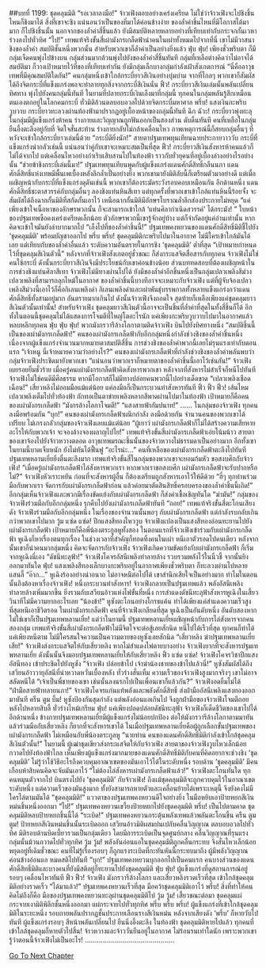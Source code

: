 ##บทที่ 1199: ชุดคลุมมิติ
“รอเวลาลงมือ!”
จ้าวเฟิงตอบอย่างเคร่งเครียด
ไม่ใช่ว่าจ้าวเฟิงจะไปชิงชิ้นไหนก็ชิงมาได้ สิ่งที่เขาจะชิง แน่นอนว่าเป็นของที่มาได้ค่อนข้างง่าย
ของล้ำค่าชิ้นไหนที่มีโอกาสได้มามาก ก็ไปชิงชิ้นนั้น
นอกจากของล้ำค่าสี่ชิ้นแล้ว ยังมีสมบัติหลายหลายอย่างที่เทียบเท่ากับกระจกกั้นเวหาร่วงลงไปทั่วทิศ
“ไป!”
เทพแท้จริงขั้นสี่เผ่ามังกรเกล็ดฟ้านำคนในเผ่าทั้งหมดไปจากที่นี่
เขาไม่มีวาสนาชิงของล้ำค่า สมบัติชั้นหนึ่งพวกนั้น สำหรับพวกเขาก็ล้ำค่าเป็นอย่างยิ่งแล้ว
ฟุ่บ ฟุ่บ!
เพียงชั่วพริบตา ก็มีกลุ่มเจ็ดคนพุ่งไปข้างบน
กลุ่มส่วนมากล้วนพุ่งไปยังของล้ำค่าสี่ชิ้นทันที กลุ่มที่เหลือต่างคิดว่าไม่อาจได้สมบัติมา ก็วางเป้าหมายไว้ที่ของที่เทียบเท่ากัน
ยังมีกลุ่มเล็กบางกลุ่มกำลังเฝ้าสังเกตการณ์
“นี่คืออาวุธเทพที่มีคุณสมบัติใดกัน!”
คนกลุ่มหนึ่งเข้าใกล้กระบี่ยาวสีเงินอย่างบุ่มบ่าม
จากที่ไกลๆ พวกเขาก็สัมผัสได้ถึงจิตกระบี่ที่แข็งแกร่งพอจะทำลายทุกสิ่งจากกระบี่สีเงินนั่น
ฟิ้ว!
กระบี่ยาวสีเงินเล่มนั้นพลันเปลี่ยนทิศทาง พุ่งไปยังคนกลุ่มนี้ทันที
ในยามที่ปลายกระบี่เงินเล็งมาที่กลุ่มนี้ ทุกคนในกลุ่มพลันรู้สึกเหมือนตนเองตกอยู่ในโลกคมกระบี่ ทั่วมิติล้วนตลบอบอวลไปด้วยจิตกระบี่มหาศาล
พรึ่บ!
แสงเงินกะพริบวูบวาบ กระบี่ยาวทะลวงผ่านท้องฟ้ามาปรากฏอยู่เบื้องหน้าของกลุ่มนี้ทันที
ฉึก ฉัวะ!
กระบี่ยาวพุ่งทะลุ ในกลุ่มมีผู้แข็งแกร่งห้าคน ร่างกายและวิญญาณถูกฟันออกเป็นสองส่วน ดับดิ้นทันที
คนที่เหลือในกลุ่มยืนอึ้งตะลึงอยู่กับที่ จิตใจสั่นสะท้าน ร่างกายกลับไม่กล้าเคลื่อนไหว
ภาพเหตุการณ์นี้ก็สยบกลุ่มอื่นๆ ที่หวังจะเข้าใกล้กระบี่ยาวเล่มนี้ด้วย
“กระบี่ดียิ่งนัก!”
สายตาปฐมเทพทุนเทียนฉายประกายวาววับ
กระบี่ที่แข็งแกร่งน่ากลัวเช่นนี้ แน่นอนว่าคู่กับเขาจะเหมาะสมเป็นที่สุด
ฟิ้ว!
กระบี่ยาวสีเงินสังหารห้าคนแล้วก็ไม่ได้จากไป แต่เคลื่อนไหวอย่างกำเริบเสิบสานไปในท้องฟ้า ราวกับยั่วยุคนที่อยู่เบื้องล่างอย่างไรอย่างนั้น
“ช่วยข้าชิงกระบี่เล่มนี้มา!”
ปฐมเทพทุนเทียนพูดกับผู้แข็งแกร่งแดนศักดิ์สิทธิ์กลืนนภา
แดนศักดิ์สิทธิ์แห่งเทพมีพื้นเพเบื้องหลังลึกล้ำเป็นอย่างยิ่ง พวกเขามายังมิติลับนี้ก็เตรียมตัวมาอย่างดี แต่เมื่อเผชิญหน้ากับกระบี่ที่แข็งแกร่งดุดันเช่นนี้ พวกเขาก็ต้องระมัดระวังรอบคอบเหมือนกัน
อีกด้านหนึ่ง แดนศักดิ์สิทธิ์ชะตาสวรรค์กับกลุ่มอื่นๆ ลองชิงแท่นหินสีเทา
แต่ทุกครั้งที่พวกเขาเข้าใกล้แท่นหินนี้ร้อยจั้ง จะสัมผัสได้ถึงฉากกั้นมิติที่สกัดกั้นเอาไว้ เหนือฉากกั้นมิติมีอักษรโบราณล้ำลึกส่องประกายไม่หยุด
“แค่เพียงเข้าใจเนื้อหาของอักษรพวกนั้น ก็จะสามารถเข้าใกล้ ‘แท่นศิลากำเนิดสวรรค์’ ได้กระมัง! ”
ใบหน้าของปฐมเทพซือคงเคร่งเครียดเล็กน้อย
ตัวอักษรพวกนี้เขารู้จักอยู่บ้าง แต่ก็จำกัดอยู่แค่อ่านเท่านั้น หากคิดจะเข้าใจมันยังลำบากมากไป
“เล็งไปที่ของล้ำค่าชิ้นนี้!”
ปฐมเทพคงหยวนของแดนศักดิ์สิทธิ์มิติชี้ไปยัง ‘ชุดคลุมมิติ’ พร้อมบัญชาออกไป
พรึ่บ พรึ่บ!
ชุดคลุมมิติกะพริบไปมาในอากาศ ไม่มีใครเข้าใกล้มันได้เลย
แต่เทียบกับของล้ำค่าอื่นแล้ว ระดับความอันตรายในการชิง ‘ชุดคลุมมิติ’ ต่ำที่สุด
“เป้าหมายกำหนดไว้ที่ชุดคลุมสีเงินตัวนี้”
หลังจากที่จ้าวเฟิงสังเกตอยู่ชั่วขณะ ก็ส่งกระแสจิตสื่อสารกับทุกคน
จ้าวเฟิงไม่ใช่คนใช้กระบี่ ดังนั้นกระบี่ยาวสีเงินจึงมีประโยชน์กับเขาค่อนข้างน้อย ส่วนบททดสอบที่ต้องเผชิญหน้าในการช่วงชิงแท่นศิลาสีเทา จ้าวเฟิงไม่มีทางผ่านไปได้
ยังมีของล้ำค่าอีกชิ้นหนึ่งเป็นกลุ่มเปลวเพลิงสีม่วง เปลวเพลิงที่สามารถลุกไหม้ในอากาศ ของล้ำค่าชิ้นนี้บางทีอาจจะเหมาะกับจ้าวเฟิง แต่ที่ผู้จับจ้องเปลวเพลิงสีม่วงนี้เอาไว้ก็คือกิเลนเพลิงดำ
กิเลนเพลิงดำและเผ่าพันธุ์บรรพกาลทั้งหลายแข็งแกร่งกว่าแดนศักดิ์สิทธิ์ทั้งสามอยู่มาก อันตรายมากเกินไป ดังนั้นจ้าวเฟิงจึงถอดใจ
สุดท้ายก็เหลือเพียงแค่ชุดคลุมยาวสีเงินตัวนั้นเท่านั้น!
สำหรับจ้าวเฟิง ชุดคลุมยาวสีเงินตัวนี้อาจจะเป็นชิ้นที่ล้ำค่าที่สุดในทั้งสี่ชิ้นก็ได้ อีกทั้งในตอนนี้ชุดคลุมไม่ได้แสดงการโจมตีที่ใหญ่โตอะไรนัก แค่เพียงกะพริบวูบวาบไปมาในอากาศแล้วหลบหลีกทุกคน
ฟุ่บ ฟุ่บ ฟุ่บ!
พวกมังกรวารีล้างโลกาตามติดจ้าวเฟิง บินไปยังทิศทางหนึ่ง
“สมบัติชิ้นนี้เป็นของเผ่ามังกรเกล็ดฟ้า!”
คนของเผ่ามังกรเกล็ดฟ้ากับอีกกลุ่มหนึ่งกำลังช่วงชิงของล้ำค่าชิ้นหนึ่ง
เนื่องจากผู้แข็งแกร่งจำนวนมากหมายตาสมบัติสี่ชิ้น การช่วงชิงของล้ำค่าพวกนี้เลยไม่รุนแรงเท่ากับตอนแรก
“เจ้าหนู นี่เจ้าหมายความว่าอย่างไร?”
คนของเผ่ามังกรเกล็ดฟ้าที่กำลังช่วงชิงของล้ำค่าพลันพบว่ากลุ่มจ้าวเฟิงประชิดมายังพวกเขา
“แน่นอนว่าพวกเราก็หมายตาของล้ำค่าชิ้นนี้เอาไว้เช่นกัน!”
จ้าวเฟิงเผยรอยยิ้มชั่วร้าย
เมื่อครู่คนเผ่ามังกรเกล็ดฟ้าคิดสังหารพวกเขา หลังจากที่สังหารไม่สำเร็จก็หนีไปทันที จ้าวเฟิงไม่ใช่คนดีมีศีลธรรม หากมีโอกาสก็ไม่มีทางปล่อยคนพวกนี้ไปอย่างเด็ดขาด
“เปลวเพลิงเชือดเฉือน!”
เสี่ยวหลิงไม่ออมมือแม้แต่น้อย แค่ลงมือก็เป็นกระบวนท่าสังหารทันที
ฟิ้ว ฟิ้ว ฟิ้ว!
เส้นไหมเปลวเพลิงเต็มไปทั่วท้องฟ้า ถักทอเป็นตาข่ายเพลิงหลากสีพาดผ่านไปมาในท้องฟ้า เป้าหมายก็คือคนของเผ่ามังกรเกล็ดฟ้า
“มังกรล้างโลกาโจมตี!”
“แสงสายฟ้ากัมปนาท!”
……
ในกลุ่มของจ้าวเฟิง ทุกคนลงมือพร้อมกัน
“บุก!”
คนของเผ่ามังกรเกล็ดฟ้าผนึกกำลัง ลงมือด้วยกัน
จำนวนคนของพวกเขาได้เปรียบ ไม่เกรงกลัวกลุ่มของจ้าวเฟิงเลยแม้แต่น้อย
“ผู้เยาว์ เผ่ามังกรเกล็ดฟ้าก็ไม่ได้สร้างความเสียหายอะไรให้กับพวกเจ้า จะจองล้างจองผลาญไปไย!”
เทพแท้จริงขั้นสี่เผ่ามังกรเกล็ดฟ้าเอ่ยโน้มน้าว
สายตาของเขาจ้องไปยังจ้าวหวางตลอด อาวุธเทพมรณะชิ้นนั้นของจ้าวหวางไม่ธรรมดาเป็นอย่างมาก อีกทั้งเขาในยามนี้บาดเจ็บหนัก ยังไม่ทันได้ฟื้นฟู
“อะไรน่ะ…”
คนที่เหลือของเผ่ามังกรเกล็ดฟ้าตะลึงไปทันที ปฐมเทพหลานเยี่ยยิ่งตื่นตะลึงมาก
เทพแท้จริงขั้นสี่ในกลุ่มของพวกเขาจะยอมก้มหัว ขอสงบศึกกับจ้าวเฟิง!
“เมื่อครู่เผ่ามังกรเกล็ดฟ้าไล่สังหารพวกเรา หากพวกเราขอสงบศึก เผ่ามังกรเกล็ดฟ้าจะรับปากหรือไม่?”
จ้าวเฟิงหัวเราะหยัน
ก่อนที่จะสังหารผู้อื่น ก็ต้องเตรียมถูกสังหารเอาไว้ให้ดีด้วย
“ฮี่ๆ ทุกท่านร่วมมือกับพวกเรา จัดการกับเผ่ามังกรเกล็ดฟ้าก่อน แล้วค่อยมาตัดสินสิทธิ์ครอบครองของล้ำค่าชิ้นนี้เถิด!”
อีกกลุ่มเห็นจ้าวเฟิงและพวกมีเรื่องขัดเเย้งกับเผ่ามังกรเกล็ดฟ้า ก็ส่งคำเชื้อเชิญทันใด
“ฆ่ามัน!”
กลุ่มของจ้าวเฟิงร่วมมือกับอีกกลุ่มหนึ่ง รุกคืบไปยังเผ่ามังกรเกล็ดฟ้าทันที
“ถอย!”
เทพแท้จริงขั้นสี่ตะโกนเสียงดัง
จ้าวเฟิงร่วมมือกับอีกกลุ่มหนึ่ง ในเรื่องของจำนวนนั้นพอๆ กับเผ่ามังกรเกล็ดฟ้า แต่กำลังรบกลับเกินกว่าพวกเขาไปมาก
วู้ม แซ่ด แซ่ด!
ปีกแสงสีทองไหววูบ จ้าวเฟิงแปลงเป็นแสงสีทองอ่อนทะยานไปยังเผ่ามังกรเกล็ดฟ้า เป้าหมายก็คือพี่น้องตระกูลหูทั้งสอง
ในตอนแรกที่จ้าวเฟิงเข้าร่วมกับเผ่ามังกรเกล็ดฟ้า หูเฉิงก็หาเรื่องตนทุกเรื่อง ในช่วงเวลาที่สำคัญก็ทอดทิ้งคนในเผ่า หนีเอาตัวรอดไปคนเดียว หลังจากนั้นเขาก็นำคนมากลุ่มหนึ่ง คิดจะจัดการกับจ้าวเฟิง
จ้าวเฟิงเกิดความขัดแย้งกับเผ่ามังกรเกล็ดฟ้า ก็เริ่มจากหูเฉิงนี่เอง
“ดัชนีทะลุฟ้า!”
จ้าวเฟิงโคจรอัสนีเพลิงทำลายล้าง รวบรวมพลังไว้ในนิ้วชี้ จากนั้นยิงออกมาทันใด
ฟุ่บ!
แสงเพลิงสีทองเล็กบางกะพริบอยู่ในอากาศเพียงชั่วพริบตา ก็ทะลวงผ่านไปหลายแสนลี้
“อ๊าก…”
หูเฉิงร้องอย่างน่าอนาถ ไม่อาจหนีต่อไปได้
เขาสำนึกเสียใจเป็นอย่างมาก ทำไมในตอนนั้นถึงต้องหาเรื่องจ้าวเฟิง!
หนึ่งกระบวนท่าสังหาร!
จ้าวเฟิงกลายเป็นปฐมเทพแล้ว พลังอัสนีเพลิงทำลายล้างเพิ่มมากขึ้น ยิ่งรวมกับเสวียนอ้าวแห่งไฟขั้นที่หนึ่ง การสำแดงดัชนีทะลุฟ้าสังหารหูเฉิงในเสี้ยววินาทีไม่มีความยากอะไรเลย
“น้องข้า!”
หูซังตะโกนอย่างโกรธแค้น ทำได้เพียงแค่สำแดงความเร็วสูงที่สุดหนีเอาชีวิตรอด
ในเผ่ามังกรเกล็ดฟ้า คนที่จ้าวเฟิงเกลียดที่สุด หูเฉิงเป็นอันดับหนึ่ง อันดับสองหากไม่ใช่เขาก็เป็นปฐมเทพหลานเยี่ย!
แต่ว่าในยามนี้ ปฐมเทพหลานเยี่ยเผชิญหน้ากับการไล่สังหารจากคนสองกลุ่ม เทพแท้จริงขั้นสี่เผ่ามังกรเกล็ดฟ้าไม่มีจิตใจจะต่อสู้เลยสักนิด หนีไปได้เร็วที่สุด ทุกคนก็ทำได้แค่เพียงหนีตาม ไม่มีใครสนใจความเป็นความตายของหูซังเลยสักนิด
“เสี่ยวหลิง ฆ่าปฐมเทพหลานเยี่ยเสีย!”
จ้าวเฟิงส่งกระแสจิตให้กับเสี่ยวหลิง
หากไม่สำแดงไพ่ตายบางอย่าง จ้าวเฟิงยากที่จะสังหารปฐมเทพหลานเยี่ย ดังนั้นนั้นจึงมอบปฐมเทพหลานเยี่ยให้กับเสี่ยวหลิง
ฟิ้ว แซ่ด แซ่ด!
จ้าวเฟิงโคจรวิชาปีกแสงอัสนีทอง เข้าประชิดไปยังหูซัง
“จ้าวเฟิง ปล่อยข้าไป เจ้าฆ่าน้องชายของข้าไปแล้วนี่!”
หูซังสัมผัสได้ถึงเสวียนอ้าววายุอัสนีที่น่าหวาดหวั่นเบื้องหลัง ทั่วร่างสั่นเทิ้ม
ความเร็วของจ้าวเฟิงสูงมากจริงๆ เขาไม่อาจสลัดหนีได้
“เจ้าเป็นพี่ชายของเขา เช่นนั้นลงนรกไปเป็นเพื่อนเขาก็แล้วกัน?”
จ้าวเฟิงอดยิ้มไม่ได้
“ฝ่ามือสายฟ้าทลายนภา!”
จ้าวเฟิงโคจรแก่นแท้พลังและพลังศักดิ์สิทธิ์ ส่งฝ่ามืออัสนีเพลิงแสงทองออกมาทันที
ครืน ตูม บึ้ม!
หูซังป้องกันสุดกำลัง แต่พลังอ่อนแอเกินไป จึงถูกฝ่ามือของจ้าวเฟิงโจมตีถอยหลังไปหลายสิบลี้ ทั่วร่างไหม้เกรียม
ฟุ่บ!
แค่เพียงปลดปล่อยดัชนีทะลุฟ้า จ้าวเฟิงก็เด็ดชีวิตของเขาไปได้
อีกด้านหนึ่ง ข้างกายปฐมเทพหลานเยี่ยมีผู้แข็งแกร่งไม่น้อยปกป้อง ต่อให้มังกรวารีล้างโลกาตามมาทันแล้วร่วมมือกับเสี่ยวหลิง ก็ยากที่จะสังหารเขาได้ ในเมื่อปฐมเทพหลานเยี่ยคือผู้ถูกเลือกขั้นปฐมเทพของเผ่ามังกรเกล็ดฟ้า ไม่เหมือนกับพี่น้องตระกูลหู
“นายท่าน คนของแดนศักดิ์สิทธิ์มิติกำลังเข้าใกล้ชุดคลุมสีเงินตัวนั้น!”
ในยามนี้ ผู้เฒ่าชุดเขียวส่งกระแสจิตให้กับจ้าวเฟิง
สายตาของจ้าวเฟิงวูบไหวเล็กน้อย กวาดไปยังท้องฟ้าไกล
เห็นเพียงผู้แข็งแกร่งมากมายของแดนศักดิ์สิทธิ์มิติกับคนที่คิดอยากจะช่วงชิง ‘ชุดคลุมมิติ’ ไม่รู้ว่าใช้วิธีอะไรถึงควบคุมอาณาเขตของมันเอาไว้ได้ในระดับหนึ่ง
รอบด้าน ‘ชุดคลุมมิติ’ มีคนเกือบห้าสิบคนคิดจะจับมันเอาไว้
“ไม่ต้องไล่สังหารเผ่ามังกรเกล็ดฟ้าแล้ว!”
จ้าวเฟิงตะโกนทันใด ทุกคนหมุนตัวจากไป บินตรงไปยัง ‘ชุดคลุมมิติ’ กับจ้าวเฟิง!
ถึงแม้ชุดคลุมมิติจะถูกควบคุมไว้ในอาณาเขตระดับหนึ่ง แต่ความเร็วของมันสูงมาก ทั้งยังสามารถหายตัวและเคลื่อนย้ายได้เพราะเหตุนี้ จึงยังคงไม่มีใครไล่ตามมันได้
“ชุดคลุมมิติ!”
แววตาของปฐมเทพคงหยวนดีใจอย่างยิ่ง ในมือหยิบเอาป้ายหยกสีเงินหม่นชิ้นหนึ่งออกมา
“ไป!”
ปฐมเทพคงหยวนเขวี้ยงป้ายหยกไปยังชุดคลุมมิติ
พรึ่บ!
เป็นไปตามคาด ชุดคลุมมิติหลบป้ายหยกชิ้นนี้ได้
“ระเบิด!”
ปฐมเทพคงหยวนกระตุ้นพลังเทพแล้วพลันตะโกนขึ้น
ครืน ตูม ตูม!
ป้ายหยกสีเงินหม่นชิ้นนั้นระเบิดออก เสวียนอ้าวมิติผสมปนเปกับคลื่นวิญญาณ ตลบอบอวลไปทั่วทิศ
มิติรอบด้านบิดเบี้ยวรวมเป็นกลุ่มเดียว โดยมีการระเบิดเป็นจุดศูนย์กลาง คลื่นวิญญาณที่รุนแรงกลุ่มนั้นม้วนกวาดไปทั่วทุกทิศ
วู้ม วู้ม!
พลังอันอ่อนแอในชุดคลุมมิติถูกคลื่นกระทบ จึงสั่นไหวเล็กน้อย หยุดอยู่ที่เดิมชั่วขณะ
คนที่ไม่รู้เรื่องรอบๆ ก็ถูกแรงระเบิดที่กะทันหันนี้กระทบมาถึง ผู้มีพลังวิญญาณค่อนข้างอ่อนแอ หมดสติไปทันที
“บุก!”
ปฐมเทพคงหยวนบุกออกไปเป็นคนแรก
คนบางส่วนของแดนศักดิ์สิทธิ์มิติและบางคนที่ยังมีสติอยู่ก็ทะยานไปยังชุดคลุมมิติ
ฟุ่บ ฟุ่บ!
ผู้แข็งแกร่งที่ดูสถานการณ์อยู่รอบๆ เคลื่อนไหวทันที
ฟิ้ว ฟิ้ว!
จ้าวเฟิง มังกรวารีล้างโลกา และเสี่ยวหลิงรวดเร็วที่สุด เข้าใกล้ชุดคลุมมิติอย่างรวดเร็ว
“ได้มาแล้ว!”
ปฐมเทพคงหยวนเร็วที่สุด มือคว้าชุดคลุมมิติเอาไว้
พรึ่บ!
สิ่งที่ทำให้คนคิดไม่ถึงก็คือ มือของปฐมเทพคงหยวนทะลุผ่านชุดคลุมมิติไป
วู้ม วู้ม!
เสี้ยวขณะต่อมา ชุดคลุมแผ่กระจายเงามิติพิลึกชั้นหนึ่งออกมา แผ่กระจายไปทั่วทุกทิศ
พรึ่บ พรึ่บ พรึ่บ!
ผู้แข็งแกร่งที่เข้าใกล้ชุดคลุมมิติในระยะหนึ่ง รอบกายพลันปรากฏชั้นประกายเลือนรางสีเงินหม่น หลังจากเสียงดัง ‘พรึ่บ’ ก็หายวับไปทันที
ผู้แข็งแกร่งรอบๆ สีหน้าพลันเปลี่ยนไป ยืนนิ่งอึ้งตะลึง
ในท้องฟ้า ชุดคลุมมิติหายไปแล้ว ทุกคนที่เข้าใกล้ชุดคลุมก็หายตัวไปสิ้น!
จ้าวหวางและจ้าววั่นยืนอยู่ในอากาศ ไม่ร้อนรนเท่าใดนัก เพราะพวกเขารู้ว่าตอนนี้จ้าวเฟิงไม่เป็นอะไร!
………………………………………


[Go To Next Chapter]( ./56.md)